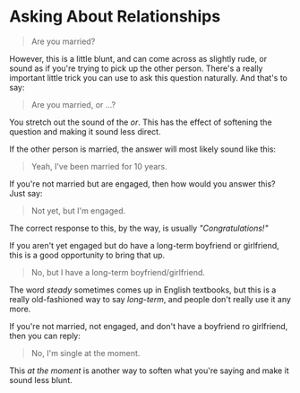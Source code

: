 # Asking About Relationships

> Are you married?

However, this is a little blunt, and can come across as slightly rude, or sound as if you're trying to pick up the other person. There's a really important little trick you can use to ask this question naturally. And that's to say:

> Are you married, or ...?

You stretch out the sound of the _or_. This has the effect of softening the question and making it sound less direct.

If the other person is married, the answer will most likely sound like this:
> Yeah, I've been married for 10 years.

If you're not married but are engaged, then how would you answer this? Just say:
> Not yet, but I'm engaged.

The correct response to this, by the way, is usually _"Congratulations!"_

If you aren't yet engaged but do have a long-term boyfriend or girlfriend, this is a good opportunity to bring that up.

> No, but I have a long-term boyfriend/girlfriend.

The word _steady_ sometimes comes up in English textbooks, but this is a really old-fashioned way to say _long-term_, and people don't really use it any more.

If you're not married, not engaged, and don't have a boyfriend ro girlfriend, then you can reply:
> No, I'm single at the moment.

This _at the moment_ is another way to soften what you're saying and make it sound less blunt.
